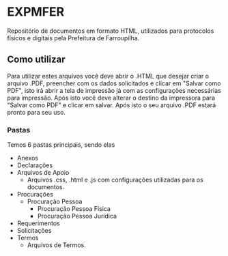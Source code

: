 # EXPMFER
Repositório de documentos em formato HTML, utilizados para protocolos físicos e digitais pela Prefeitura de Farroupilha.

## Como utilizar
Para utilizar estes arquivos você deve abrir o .HTML que desejar criar o arquivo .PDF, preencher com os dados solicitados e clicar em "Salvar como PDF", isto irá abrir a tela de impressão já com as configurações necessárias para impressão. Após isto você deve alterar o destino da impressora para "Salvar como PDF" e clicar em salvar. Após isto o seu arquivo .PDF estará pronto para seu uso.

### Pastas
Temos 6 pastas principais, sendo elas
- Anexos
- Declarações
- Arquivos de Apoio
  - Arquivos .css, .html e .js com configurações utilizadas para os documentos.
- Procurações
  - Procuração Pessoa
    - Procuração Pessoa Física
    - Procuração Pessoa Jurídica
- Requerimentos
- Solicitações
- Termos
  - Arquivos de Termos.
